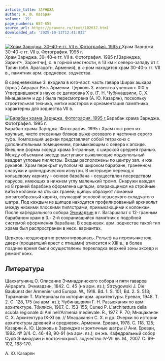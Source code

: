 ```yaml
---
article_title: ЗАРНДЖА
author: А. Ю. Казарян
volume: '19'
page_numbers: 657-658
source_url: https://pravenc.ru/text/182637.html
downloaded_at: '2025-10-13T12:41:03Z'
---
```


[![Храм Зарнджа. 30–40-е гг. VII в. Фотография. 1995 г.](https://pravenc.ru/data/641/487/1234/i200.jpg "Кликните для увеличения картинки")](https://pravenc.ru/data/641/487/1234/i400.jpg)Храм Зарнджа. 30–40-е гг. VII в. Фотография. 1995 г.  
Храм Зарнджа. 30–40-е гг. VII в. Фотография. 1995 г.[Заринджа, Заринтч, Зарэнтчи], с. в горной местности, в 13 км к северо-западу от г. Талин (обл. Арагацотн, Армения), в к-ром находится храм 30-40-х гг. VII в., памятник арм. средневек. зодчества.

В средневековье З. входила в юго-вост. часть гавара Ширак ашхара (пров.) Айрарат Вел. Армении. Церковь З. известна ученым с XIX в. Утвердившаяся в науке ее датировка X в. (Г. Н. Чубинашвили, С. Х. Мнацаканян и др.) была пересмотрена (А. Ю. Казарян), поскольку строительная техника, метки мастеров и орнаментация памятника характерны для зодчества VII в.

[![Барабан храма Зарнджа. Фотография. 1995 г.](https://pravenc.ru/data/708/487/1234/i200.jpg "Кликните для увеличения картинки")](https://pravenc.ru/data/708/487/1234/i400.jpg)Барабан храма Зарнджа. Фотография. 1995 г.  
Барабан храма Зарнджа. Фотография. 1995 г.Храм построен из крупных, чисто отесанных блоков рыже-розового и частично серого туфа. Композиция церкви представляет собой тетраконх с дополнительным помещением, примыкающим с севера к апсиде. Внешние формы экседр храма 5-гранные, с широкой средней гранью. Между объемами экседр выступают выявляющие подкупольный квадрат угловые пилястры. Входы расположены по центру зап. и юж. рукавов. Храм перекрыт куполом на широком барабане, граненном снаружи и цилиндрическом изнутри. В интерьере переход к кольцевому карнизу - основе барабана - осуществлен посредством парусов, имеющих в нижнем углу маленький тромп. Снаружи каждая из 8 граней барабана оформлена щипцом, опирающимся на стройные витые колонки на стыках граней; щипцы образуют ломаный зигзагообразный карниз, служащий основой невысокого складчатого шатра. Под каждым из щипцов находится профилированный архивольт между низкими плоскими пилястрами, примыкающими к колонкам. После кафедрального собора [Эчмиадзин](https://pravenc.ru/text/Эчмиадзин.html) в г. Вагаршапат с 12-гранным барабаном храм в З.- 2-й сохранившийся памятник с подобной системой оформления барабана. В средневек. арм. зодчестве такой тип храма был распространен в неск. вариантах.

Церковь неоднократно ремонтировалась. Рельеф на перемычке юж. двери (процветший крест с птицами) относится к XIII в.; в более позднее время были осуществлены перекладка верхней зоны экседр и ремонт конх.

## Литература

Шаххатунянц О. Описание Эчмиадзинского собора и пяти гаваров Айрарата. Эчмиадзин, 1842. С. 45 (на арм. яз.); Strzygowski J. Die Baukunst der Armenier und Europa. W., 1918. Bd. 1. S. 101; Bd. 2. S. 518; Тораманян Т. Материалы по истории арм. архитектуры. Ереван, 1948. Т. 2. С. 128, 175 (на арм. яз.); Чубинашвили Г. Н. Разыскания по арм. архитектуре. Тбилиси, 1967. C. 153-155; Cuneo P. L'architettura dellа scuola regionale di Ani nell'Armenia medievale. R., 1977. P. 70; Мнацаканян С. Х. Архитектура IX-XI вв. // Мнацаканян С. Х. и др. Очерки по истории архитектуры древней и средневек. Армении. Ереван, 1978. С. 118, 125; Казарян А. Ю. Церковь в Зариндже и зонтичные шатры // Ани. Ереван, 1992. № 3/4. С. 46-48, 90-91 (на арм. яз.); он же. Кафедральный собор Сурб Эчмиадзин и восточнохрист. зодчество IV-VII вв. М., 2007. С. 99-102, 168-170.

А. Ю. Казарян
